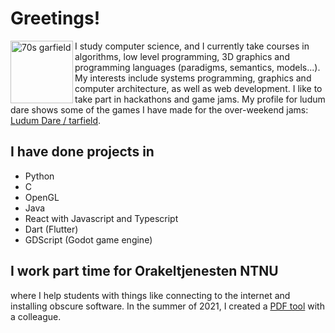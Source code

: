 # Greetings!
<img align="left" src="https://user-images.githubusercontent.com/47254808/192292424-a733fb9e-4b06-4e70-b218-044f38465784.png" alt="70s garfield" width="100"/>
I study computer science, and I currently take courses in algorithms, low level programming, 3D graphics and programming languages (paradigms, semantics, 
models...). My interests include systems programming, graphics and computer architecture, as well as web development. I like to take part in hackathons and game jams. My profile for ludum dare shows some of the games I have made for the over-weekend jams: <a href="https://ldjam.com/users/tarfield/games">Ludum Dare / tarfield</a>.



## I have done projects in
* Python
* C
* OpenGL
* Java
* React with Javascript and Typescript
* Dart (Flutter)
* GDScript (Godot game engine)

## I work part time for Orakeltjenesten NTNU
where I help students with things like connecting to the internet and installing obscure software. In the summer of 2021, I created a [PDF  tool](https://pdf.orakel.ntnu.no/) with a colleague.
